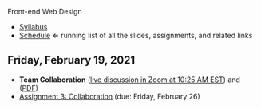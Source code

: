 Front-end Web Design

- [Syllabus](syllabus.md)
- [Schedule](schedule.md)   ⇐ running list of all the slides, assignments, and related links

## Friday, February 19, 2021

- **Team Collaboration** ([live discussion in Zoom at 10:25 AM EST](https://rochester.zoom.us/j/99406386666?pwd=VEV3NWNlSUZEMWlZc2VzNDIwWG1UUT09)) and ([PDF](03-collaboration/team-roles-and-projects.pdf))
- [Assignment 3: Collaboration](assign03-collaboration/instructions.md) (due: Friday, February 26)

